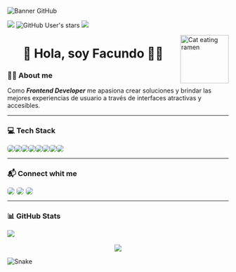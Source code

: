 ![Banner GitHub](https://i.ibb.co/YBsrLGc/Git-Hub-Banner2.png)

![](https://img.shields.io/github/followers/Facugl?label=follow&logo=github&style=flat-square)
![GitHub User's stars](https://img.shields.io/github/stars/Facugl?label=%E2%AD%90GitHub%20stars&style=flat-square)
![](https://komarev.com/ghpvc/?username=Facugl&style=flat-square&color=ff69b4)

<img align="right" alt="Cat eating ramen" height="110px" src="https://i.ibb.co/v3p3cC9/catramen.gif"/>

<h1 align="center" border="none">👋 Hola, soy Facundo 🐱‍👤</h1>

### 👨‍💻 About me
Como **_Frontend Developer_** me apasiona crear soluciones y brindar las mejores experiencias de usuario a través de interfaces atractivas y accesibles.

---

### 💻  Tech Stack
<div align='center' style="display: flex;">
  <img style="border-radius:5px" src="https://img.shields.io/badge/Markdown-000000?style=for-the-badge&logo=markdown&logoColor=white">
  <img style="border-radius:5px" src="https://img.shields.io/badge/HTML5-E34F26?style=for-the-badge&logo=html5&logoColor=white">
  <img style="border-radius:5px" src="https://img.shields.io/badge/CSS3-1572B6?style=for-the-badge&logo=css3&logoColor=white">
  <img style="border-radius:5px" src="https://img.shields.io/badge/JavaScript-F7DF1E?style=for-the-badge&logo=JavaScript&logoColor=white">
  <img style="border-radius:5px" src="https://img.shields.io/badge/React-20232A?style=for-the-badge&logo=react&logoColor=61DAFB">
  <img style="border-radius:5px" src="https://img.shields.io/badge/Sass-CC6699?style=for-the-badge&logo=sass&logoColor=white">
  <img style="border-radius:5px" src="https://img.shields.io/badge/GIT-E44C30?style=for-the-badge&logo=git&logoColor=white">
  <img style="border-radius:5px" src="https://img.shields.io/badge/Figma-F24E1E?style=for-the-badge&logo=figma&logoColor=white">
</div>

---

### 📬  Connect whit me

<div align='center' style="display: flex;">
  <a style="margin-right:5px" href="https://www.linkedin.com/in/facundoluna" target="_blank">
    <img style="border-radius:5px" src="https://img.shields.io/badge/LinkedIn-0077B5?style=for-the-badge&logo=linkedin&logoColor=white">
  </a>
  <a style="margin-right:5px" href="https://twitter.com/FacundoLuna__" target="_blank">
    <img style="border-radius:5px" src="https://img.shields.io/badge/FacundoLuna__-1DA1F2?style=for-the-badge&logo=twitter&logoColor=white">
  </a>
  <a href="mailto:facundolunaok@gmail.com">
    <img style="border-radius:5px" src="https://img.shields.io/badge/Gmail-D14836?style=for-the-badge&logo=gmail&logoColor=white">
  </a>
</div>

---

### 📊 GitHub Stats

<div align='center' style="display: flex;">
  <img src="https://github-readme-stats.vercel.app/api?username=Facugl&show_icons=true&theme=panda" />
</div>
<br>
<div align='center' style="display: flex; justify-content: center;">
  <img src="https://github-readme-stats.vercel.app/api/top-langs/?username=Facugl&layout=compact&langs_count=8&show_icons=true&theme=panda&card_width=445" />
</div>

![Snake](https://github.com/Facugl/Facugl/blob/output/snake.svg)
